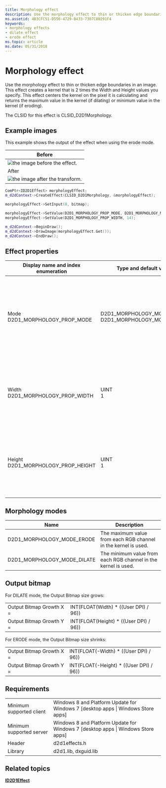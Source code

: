 ```yaml
---
title: Morphology effect
description: Use the morphology effect to thin or thicken edge boundaries in an image.
ms.assetid: 4B3CFC51-D556-4729-B433-7307C80291F4
keywords:
- morphology effects
- dilate effect
- erode effect
ms.topic: article
ms.date: 05/31/2018
---
```


# Morphology effect

Use the morphology effect to thin or thicken edge boundaries in an image. This effect creates a kernel that is 2 times the Width and Height values you specify. This effect centers the kernel on the pixel it is calculating and returns the maximum value in the kernel (if dilating) or minimum value in the kernel (if eroding).

The CLSID for this effect is CLSID\_D2D1Morphology.

## Example images

This example shows the output of the effect when using the erode mode.



| Before                                                     |
|------------------------------------------------------------|
| ![the image before the effect.](images/default-before.jpg) |
| After                                                      |
| ![the image after the transform.](images/7-morphology.png) |



 


```C++
ComPtr<ID2D1Effect> morphologyEffect;
m_d2dContext->CreateEffect(CLSID_D2D1Morphology, &morphologyEffect);

morphologyEffect->SetInput(0, bitmap);

morphologyEffect->SetValue(D2D1_MORPHOLOGY_PROP_MODE, D2D1_MORPHOLOGY_MODE_ERODE);
morphologyEffect->SetValue(D2D1_MORPHOLOGY_PROP_WIDTH, 14);

m_d2dContext->BeginDraw();
m_d2dContext->DrawImage(morphologyEffect.Get());
m_d2dContext->EndDraw(); 
```



## Effect properties



| Display name and index enumeration                          | Type and default value                                                     | Description                                                                                                                                                       |
|-------------------------------------------------------------|----------------------------------------------------------------------------|-------------------------------------------------------------------------------------------------------------------------------------------------------------------|
| Mode<br/> D2D1\_MORPHOLOGY\_PROP\_MODE<br/>     | D2D1\_MORPHOLOGY\_MODE<br/> D2D1\_MORPHOLOGY\_MODE\_ERODE<br/> | The morphology mode. The available modes are erode (flatten) and dilate (thicken).<br/> See [Morphology modes](#morphology-modes) for more info.<br/> |
| Width<br/> D2D1\_MORPHOLOGY\_PROP\_WIDTH<br/>   | UINT<br/> 1<br/>                                               | Size of the kernel in the X direction. The units are in DIPs. Values must be between 1 and 100 inclusive.                                                         |
| Height<br/> D2D1\_MORPHOLOGY\_PROP\_HEIGHT<br/> | UINT<br/> 1<br/>                                               | Size of the kernel in the Y direction. The units are in DIPs. Values must be between 1 and 100 inclusive.                                                         |



 

## Morphology modes



| Name                           | Description                                                    |
|--------------------------------|----------------------------------------------------------------|
| D2D1\_MORPHOLOGY\_MODE\_ERODE  | The maximum value from each RGB channel in the kernel is used. |
| D2D1\_MORPHOLOGY\_MODE\_DILATE | The minimum value from each RGB channel in the kernel is used. |



 

## Output bitmap

For DILATE mode, the Output Bitmap size grows: 

|                          |                                         |
|--------------------------|-----------------------------------------|
| Output Bitmap Growth X = | INT(FLOAT(Width) \* ((User DPI) / 96))  |
| Output Bitmap Growth Y = | INT(FLOAT(Height) \* ((User DPI) / 96)) |



 

For ERODE mode, the Output Bitmap size shrinks:

|                          |                                          |
|--------------------------|------------------------------------------|
| Output Bitmap Growth X = | INT(FLOAT(-Width) \* ((User DPI) / 96))  |
| Output Bitmap Growth Y = | INT(FLOAT(-Height) \* ((User DPI) / 96)) |



 

## Requirements



|                          |                                                                                    |
|--------------------------|------------------------------------------------------------------------------------|
| Minimum supported client | Windows 8 and Platform Update for Windows 7 \[desktop apps \| Windows Store apps\] |
| Minimum supported server | Windows 8 and Platform Update for Windows 7 \[desktop apps \| Windows Store apps\] |
| Header                   | d2d1effects.h                                                                      |
| Library                  | d2d1.lib, dxguid.lib                                                               |



 

## Related topics

<dl> <dt>

[**ID2D1Effect**](/windows/win32/api/d2d1_1/nn-d2d1_1-id2d1effect)
</dt> </dl>

 

